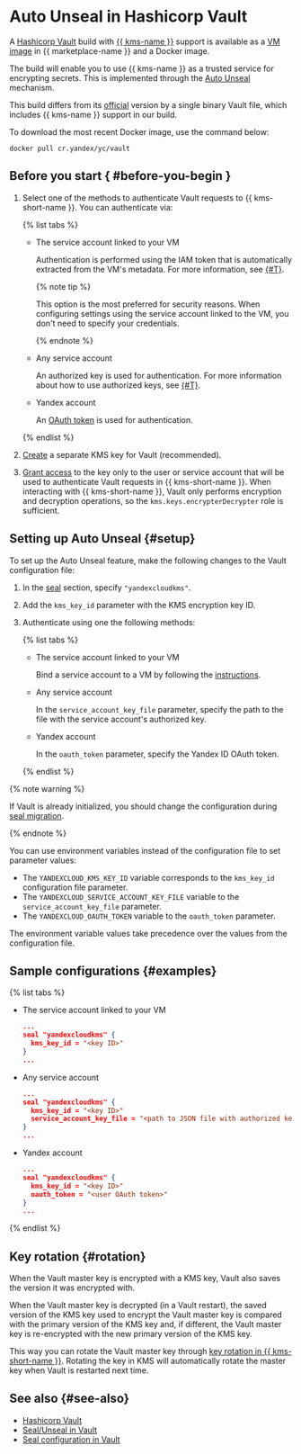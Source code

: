 # Auto Unseal in Hashicorp Vault

A [Hashicorp Vault](https://www.vaultproject.io/) build with [{{ kms-name }}](../index.yaml) support is available as a [VM image](https://cloud.yandex.com/en/marketplace/products/yc/vault-yckms) in {{ marketplace-name }} and a Docker image.

The build will enable you to use {{ kms-name }} as a trusted service for encrypting secrets. This is implemented through the [Auto Unseal](https://www.vaultproject.io/docs/concepts/seal#auto-unseal) mechanism.

This build differs from its [official](https://hub.docker.com/_/vault) version by a single binary Vault file, which includes {{ kms-name }} support in our build.

To download the most recent Docker image, use the command below:

```
docker pull cr.yandex/yc/vault
```

## Before you start { #before-you-begin }

1. Select one of the methods to authenticate Vault requests to {{ kms-short-name }}. You can authenticate via:

    {% list tabs %}

    - The service account linked to your VM

        Authentication is performed using the IAM token that is automatically extracted from the VM's metadata. For more information, see [{#T}](../../compute/operations/vm-connect/auth-inside-vm.md).

        {% note tip %}

        This option is the most preferred for security reasons. When configuring settings using the service account linked to the VM, you don't need to specify your credentials.

        {% endnote %}

    - Any service account

        An authorized key is used for authentication. For more information about how to use authorized keys, see [{#T}](../../iam/operations/iam-token/create-for-sa.md#via-cli).

    - Yandex account

        An [OAuth token](../../iam/concepts/authorization/oauth-token.md) is used for authentication.

    {% endlist %}

1. [Create](../operations/key.md#create) a separate KMS key for Vault (recommended).

1. [Grant access](../../iam/operations/roles/grant.md) to the key only to the user or service account that will be used to authenticate Vault requests in {{ kms-short-name }}. When interacting with {{ kms-short-name }}, Vault only performs encryption and decryption operations, so the `kms.keys.encrypterDecrypter` role is sufficient.

## Setting up Auto Unseal {#setup}

To set up the Auto Unseal feature, make the following changes to the Vault configuration file:

   1. In the [seal](https://www.vaultproject.io/docs/configuration/seal#seal-stanza) section, specify `"yandexcloudkms"`.
   1. Add the `kms_key_id` parameter with the KMS encryption key ID.
   1. Authenticate using one the following methods:

      {% list tabs %}

        - The service account linked to your VM

            Bind a service account to a VM by following the [instructions](../../compute/operations/vm-connect/auth-inside-vm.md).

        - Any service account

            In the `service_account_key_file` parameter, specify the path to the file with the service account's authorized key.

        - Yandex account

            In the `oauth_token` parameter, specify the Yandex ID OAuth token.

      {% endlist %}

{% note warning %}

If Vault is already initialized, you should change the configuration during [seal migration](https://www.vaultproject.io/docs/concepts/seal#seal-migration).

{% endnote %}

You can use environment variables instead of the configuration file to set parameter values:

   * The `YANDEXCLOUD_KMS_KEY_ID` variable corresponds to the `kms_key_id` configuration file parameter.
   * The `YANDEXCLOUD_SERVICE_ACCOUNT_KEY_FILE` variable to the `service_account_key_file` parameter.
   * The `YANDEXCLOUD_OAUTH_TOKEN` variable to the `oauth_token` parameter.

   The environment variable values take precedence over the values from the configuration file.

## Sample configurations {#examples}

{% list tabs %}

- The service account linked to your VM

    ```json
    ...
    seal "yandexcloudkms" {
      kms_key_id = "<key ID>"
    }
    ...
    ```

- Any service account

    ```json
    ...
    seal "yandexcloudkms" {
      kms_key_id = "<key ID>"
      service_account_key_file = "<path to JSON file with authorized key>"
    }
    ...
    ```

- Yandex account

    ```json
    ...
    seal "yandexcloudkms" {
      kms_key_id = "<key ID>"
      oauth_token = "<user OAuth token>"  
    }
    ...
    ```

{% endlist %}

## Key rotation {#rotation}

When the Vault master key is encrypted with a KMS key, Vault also saves the version it was encrypted with.

When the Vault master key is decrypted (in a Vault restart), the saved version of the KMS key used to encrypt the Vault master key is compared with the primary version of the KMS key and, if different, the Vault master key is re-encrypted with the new primary version of the KMS key.

This way you can rotate the Vault master key through [key rotation in {{ kms-short-name }}](../concepts/version.md#rotate-key). Rotating the key in KMS will automatically rotate the master key when Vault is restarted next time.

## See also {#see-also}

* [Hashicorp Vault](https://www.vaultproject.io/)
* [Seal/Unseal in Vault](https://www.vaultproject.io/docs/concepts/seal)
* [Seal configuration in Vault](https://www.vaultproject.io/docs/configuration/seal)


